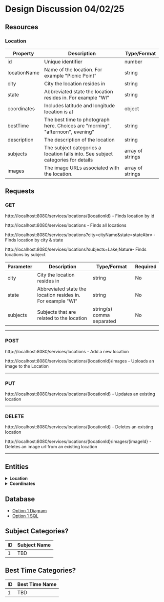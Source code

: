 # Design Discussion 04/02/25

## Resources

### Location

|Property|Description|Type/Format|
|---|---|---|
|id|Unique identifier|number|
|locationName|Name of the location. For example "Picnic Point"|string|
|city|City the location resides in|string|
|state|Abbreviated state the location resides in. For example "WI"|string|
|coordinates|Includes latitude and longitude location is at|object|
|bestTime|The best time to photograph here. Choices are "morning", "afternoon", evening"|string|
|description|The description of the location|string|
|subjects|The subject categories a location falls into. See subject categories for details|array of strings|
|images|The image URLs associated with the location.|array of strings|




## Requests


### GET

http://localhost:8080/services/locations/{locationId} - Finds location by id


http://localhost:8080/services/locations - Finds all locations

http://localhost:8080/services/locations?city=cityName&state=stateAbrv - Finds location by city & state

http://localhost:8080/services/locations?subjects=Lake,Nature- Finds locations by subject

|Parameter|Description|Type/Format| Required |
|---|---|---|---|
|city|City the location resides in|string| No|
|state|Abbreviated state the location resides in. For example "WI"|string| No|
|subjects|Subjects that are related to the location|string(s) comma separated| No|


---

### POST

http://localhost:8080/services/locations -  Add a new location<br>

http://localhost:8080/services/locations/{locationId}/images - Uploads an image to the Location<br>

---

### PUT 
http://localhost:8080/services/locations/{locationId} - Updates an existing location

---

### DELETE
http://localhost:8080/services/locations/{locationId} - Deletes an existing location

http://localhost:8080/services/locations/{locationId}/images/{imageId} - Deletes an image url from an existing location

---


## Entities

<details>
<summary><strong>Location</strong></summary>

- private String locationName;
- private String city;
- private String stateCode;
- private Coordinates coordinates
- private String bestTime;
- private String description;
- private List\<String> subjects;
- private List\<String> images;
</details>

<details>
<summary><strong>Coordinates</strong></summary>

- private double latitude;
- private double longitude;
</details>

## Database
* [Option 1 Diagram](db/photo_chasers_db_design.png)
* [Option 1 SQL](db/createTables.sql)

## Subject Categories?
|ID|Subject Name|
|--|------------|
|1| TBD|

## Best Time Categories?
|ID| Best Time Name |
|--|----------------|
|1| TBD            |